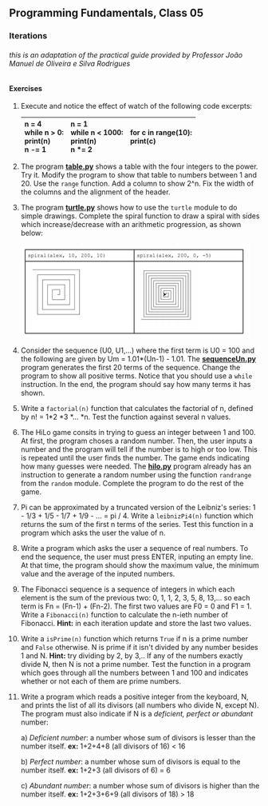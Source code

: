 ## **Programming** Fundamentals, Class 05

### Iterations

###### this is an adaptation of the practical guide provided by Professor João Manuel de Oliveira e Silva Rodrigues



#### Exercises

1. Execute and notice the effect of watch of the following code excerpts:

   | n = 4<br />while n > 0:<br />    print(n)<br />    n -= 1 | n = 1<br />while n < 1000:<br />    print(n)<br />    n *= 2 | for c in range(10):<br />    print(c) |
   | --------------------------------------------------------- | ------------------------------------------------------------ | ------------------------------------- |

   

2. The program [**table.py**](https://github.com/alexandradecarvalho/programming-fundamentals/blob/main/practical-classes/lab05/table.py) shows a table with the four integers to the power. Try it. Modify the program to show that table to numbers between 1 and 20. Use the `range` function. Add a column to show 2^n. Fix the width of the columns and the alignment of the header. 

3. The program **[turtle.py](https://github.com/alexandradecarvalho/programming-fundamentals/blob/main/practical-classes/lab05/turtle.py)** shows how to use the `turtle` module to do simple drawings. Complete the spiral function to draw a spiral with sides which increase/decrease with an arithmetic progression, as shown below:

   <img src="../../img/spiral.png">

4. Consider the sequence (U0, U1,...) where the first term is U0 = 100 and the following are given by Um = 1.01*(Un-1) - 1.01. The **[sequenceUn.py](https://github.com/alexandradecarvalho/programming-fundamentals/blob/main/practical-classes/lab05/sequenceUn.py)** program generates the first 20 terms of the sequence. Change the program to show all positive terms. Notice that you should use a `while` instruction. In the end, the program should say how many terms it has shown.

5. Write a `factorial(n)` function that calculates the factorial of n, defined by n! = 1*2 *3 *... *n. Test the function against several n values.

6. The HiLo game consits in trying to guess an integer between 1 and 100. At first, the program choses a random number. Then, the user inputs a number and the program will tell if the number is to high or too low. This is repeated until the user finds the number. The game ends indicating how many guesses were needed. The [**hilo.py**](ttps://github.com/alexandradecarvalho/programming-fundamentals/blob/main/practical-classes/lab05/hilo.py) program already has an instruction to generate a random number using the function `randrange` from the `random` module. Complete the program to do the rest of the game.

7. Pi can be approximated by a truncated version of the Leibniz's series: 1 - 1/3 + 1/5 - 1/7 + 1/9 - ... = pi / 4. Write a `leibnizPi4(n)` function which returns the sum of the first n terms of the series. Test this function in a program which asks the user the value of n. 

8. Write a program which asks the user a sequence of real numbers. To end the sequence, the user must press ENTER, inputing an empty line. At that time, the program should show the maximum value, the minimum value and the average of the inputed numbers.

9. The Fibonacci sequence is a sequence of integers in which each element is the sum of the previous two: 0, 1, 1, 2, 3, 5, 8, 13,... so each term is Fn = (Fn-1) + (Fn-2). The first two values are F0 = 0 and F1 = 1. Write a `Fibonacci(n)` function to calculate the n-ieth number of Fibonacci. **Hint:** in each iteration update and store the last two values.

10. Write a `isPrime(n)` function which returns `True` if n is a prime number and `False` otherwise. N is prime if it isn't divided by any number besides 1 and N. **Hint:** try dividing by 2, by 3,.. If any of the numbers exactly divide N, then N is not a prime number. Test the function in a program which goes through all the numbers between 1 and 100 and indicates whether or not each of them are prime numbers.

11. Write a program which reads a positive integer from the keyboard, N, and prints the list of all its divisors (all numbers who divide N, except N). The program must also indicate if N is a *deficient, perfect or abundant* number:

    a) *Deficient number*: a number whose sum of divisors is lesser than the number itself. **ex:** 1+2+4+8 (all divisors of 16) < 16

    b) *Perfect number*: a number whose sum of divisors is equal to the number itself. **ex:** 1+2+3 (all divisors of 6) = 6

    c) *Abundant number*: a number whose sum of divisors is higher than the number itself. **ex:** 1+2+3+6+9 (all divisors of 18) > 18